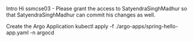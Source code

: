 Intro
Hi ssmcse03 - Please grant the access to  SatyendraSinghMadhur so that  SatyendraSinghMadhur can commit his changes as well.

Create the Argo Application 
kubectl apply -f ./argo-apps/spring-hello-app.yaml -n argocd


